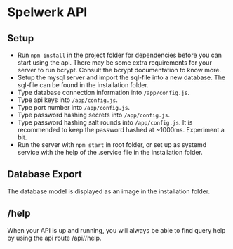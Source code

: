 # Spelwerk API

## Setup

- Run ```npm install``` in the project folder for dependencies before you can start using the api. There may be some extra requirements for your server to run bcrypt. Consult the bcrypt documentation to know more.
- Setup the mysql server and import the sql-file into a new database. The sql-file can be found in the installation folder.
- Type database connection information into ```/app/config.js```.
- Type api keys into ```/app/config.js```.
- Type port number into ```/app/config.js```.
- Type password hashing secrets into ```/app/config.js```.
- Type password hashing salt rounds into ```/app/config.js```. It is recommended to keep the password hashed at ~1000ms. Experiment a bit.
- Run the server with ```npm start``` in root folder, or set up as systemd service with the help of the .service file in the installation folder.

## Database Export

The database model is displayed as an image in the installation folder.

## /help

When your API is up and running, you will always be able to find query help by using the api route /api/<route>/help.